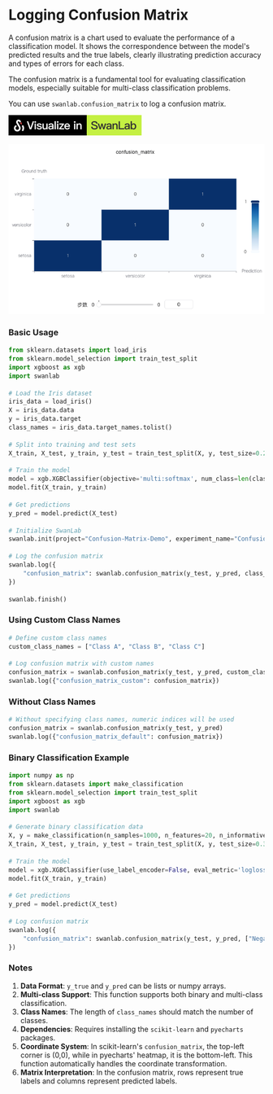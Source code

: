 # Logging Confusion Matrix

A confusion matrix is a chart used to evaluate the performance of a classification model. It shows the correspondence between the model's predicted results and the true labels, clearly illustrating prediction accuracy and types of errors for each class.

The confusion matrix is a fundamental tool for evaluating classification models, especially suitable for multi-class classification problems.

You can use `swanlab.confusion_matrix` to log a confusion matrix.

[![](https://raw.githubusercontent.com/SwanHubX/assets/main/badge1.svg)](https://swanlab.cn/@ZeyiLin/ComputeMetrics/runs/gvivixdwka8lyutdxt865/chart#NHFwdTEx-Uzk3bUJKMVY=)

![](./py-confusion_martix/demo.png)

### Basic Usage

```python
from sklearn.datasets import load_iris
from sklearn.model_selection import train_test_split
import xgboost as xgb
import swanlab

# Load the Iris dataset
iris_data = load_iris()
X = iris_data.data
y = iris_data.target
class_names = iris_data.target_names.tolist()

# Split into training and test sets
X_train, X_test, y_train, y_test = train_test_split(X, y, test_size=0.2, random_state=42)

# Train the model
model = xgb.XGBClassifier(objective='multi:softmax', num_class=len(class_names))
model.fit(X_train, y_train)

# Get predictions
y_pred = model.predict(X_test)

# Initialize SwanLab
swanlab.init(project="Confusion-Matrix-Demo", experiment_name="Confusion-Matrix-Example")

# Log the confusion matrix
swanlab.log({
    "confusion_matrix": swanlab.confusion_matrix(y_test, y_pred, class_names)
})

swanlab.finish()
```

### Using Custom Class Names

```python
# Define custom class names
custom_class_names = ["Class A", "Class B", "Class C"]

# Log confusion matrix with custom names
confusion_matrix = swanlab.confusion_matrix(y_test, y_pred, custom_class_names)
swanlab.log({"confusion_matrix_custom": confusion_matrix})
```

### Without Class Names

```python
# Without specifying class names, numeric indices will be used
confusion_matrix = swanlab.confusion_matrix(y_test, y_pred)
swanlab.log({"confusion_matrix_default": confusion_matrix})
```

### Binary Classification Example

```python
import numpy as np
from sklearn.datasets import make_classification
from sklearn.model_selection import train_test_split
import xgboost as xgb
import swanlab

# Generate binary classification data
X, y = make_classification(n_samples=1000, n_features=20, n_informative=2, n_redundant=10, random_state=42)
X_train, X_test, y_train, y_test = train_test_split(X, y, test_size=0.3, random_state=42)

# Train the model
model = xgb.XGBClassifier(use_label_encoder=False, eval_metric='logloss')
model.fit(X_train, y_train)

# Get predictions
y_pred = model.predict(X_test)

# Log confusion matrix
swanlab.log({
    "confusion_matrix": swanlab.confusion_matrix(y_test, y_pred, ["Negative", "Positive"])
})
```

### Notes

1. **Data Format**: `y_true` and `y_pred` can be lists or numpy arrays.
2. **Multi-class Support**: This function supports both binary and multi-class classification.
3. **Class Names**: The length of `class_names` should match the number of classes.
4. **Dependencies**: Requires installing the `scikit-learn` and `pyecharts` packages.
5. **Coordinate System**: In scikit-learn's `confusion_matrix`, the top-left corner is (0,0), while in pyecharts' heatmap, it is the bottom-left. This function automatically handles the coordinate transformation.
6. **Matrix Interpretation**: In the confusion matrix, rows represent true labels and columns represent predicted labels.